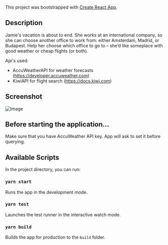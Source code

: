 This project was bootstrapped with [Create React App](https://github.com/facebook/create-react-app).

## Description

Jamie's vacation is about to end. She works at an international company, so she can choose another office to work from: either Amsterdam, Madrid, or Budapest. 
Help her choose which office to go to – she’d like someplace with good weather or cheap flights (or both).

Api's used:
- AccuWeatherAPI for weather forecasts (https://developer.accuweather.com)
- KiwiAPI for flight search (https://docs.kiwi.com)

## Screenshot

![Image](https://i.gyazo.com/564469b4eca37bf38f651442dba8414e.png)

## Before starting the application...

Make sure that you have AccuWeather API key. App will ask to set it before querying.

## Available Scripts

In the project directory, you can run:

### `yarn start`

Runs the app in the development mode.

### `yarn test`

Launches the test runner in the interactive watch mode.

### `yarn build`

Builds the app for production to the `build` folder.